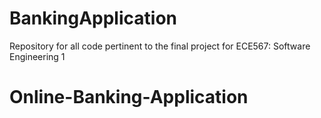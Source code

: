 # BankingApplication
Repository for all code pertinent to the final project for ECE567: Software Engineering 1
# Online-Banking-Application
